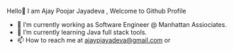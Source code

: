 Hello👋
I am Ajay Poojar Jayadeva , Welcome to Github Profile 


- 🔭 I’m currently working as Software Engineer @ Manhattan Assiociates.
- 🌱 I’m currently learning Java full stack tools.
- 📫 How to reach me at ajaypjayadeva@gmail.com or 
<!--
**ajaypjayadeva17/ajaypjayadeva17** is a ✨ _special_ ✨ repository because its `README.md` (this file) appears on your GitHub profile.

Here are some ideas to get you started:

- 🔭 I’m currently working as Software Engineer @ Manhattan Asspciates
- 🌱 I’m currently learning ...
- 👯 I’m looking to collaborate on ...
- 🤔 I’m looking for help with ...
- 💬 Ask me about ...
- 📫 How to reach me: ...
- 😄 Pronouns: ...
- ⚡ Fun fact: ...
-->
